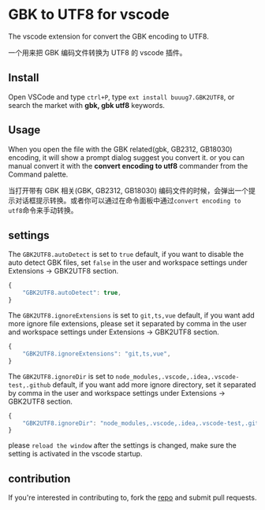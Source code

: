 # GBK to UTF8 for vscode

The vscode extension for convert the GBK encoding to UTF8.

一个用来把 GBK 编码文件转换为 UTF8 的 vscode 插件。

## Install

Open VSCode and type `ctrl+P`, type `ext install buuug7.GBK2UTF8`, or search the market with **gbk, gbk utf8** keywords.

## Usage

When you open the file with the GBK related(gbk, GB2312, GB18030) encoding, it will show a prompt dialog suggest you convert it. or you can manual convert it with the **convert encoding to utf8** commander from the Command palette.

当打开带有 GBK 相关(GBK, GB2312, GB18030) 编码文件的时候，会弹出一个提示对话框提示转换。或者你可以通过在命令面板中通过`convert encoding to utf8`命令来手动转换。

## settings

The `GBK2UTF8.autoDetect` is set to `true` default, if you want to disable the auto detect GBK files, set `false` in the user and workspace settings under Extensions -> GBK2UTF8 section.

```javascript
{
    "GBK2UTF8.autoDetect": true,
}
```

The `GBK2UTF8.ignoreExtensions` is set to `git,ts,vue` default, if you want add more ignore file extensions, please set it separated by comma in the user and workspace settings under Extensions -> GBK2UTF8 section.

```javascript
{
    "GBK2UTF8.ignoreExtensions": "git,ts,vue",
}
```

The `GBK2UTF8.ignoreDir` is set to `node_modules,.vscode,.idea,.vscode-test,.github` default, if you want add more ignore directory, set it separated by comma in the user and workspace settings under Extensions -> GBK2UTF8 section.

```javascript
{
    "GBK2UTF8.ignoreDir": "node_modules,.vscode,.idea,.vscode-test,.github",
}
```

please `reload the window` after the settings is changed, make sure the setting is activated in the vscode startup.

## contribution

If you're interested in contributing to, fork the [repo](https://github.com/buuug7/gbk2utf8-vscode.git) and submit pull requests.
